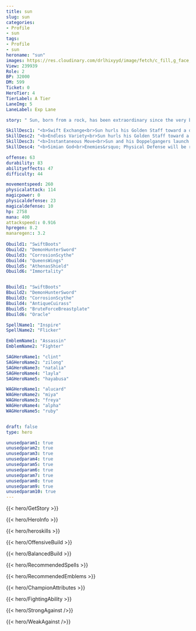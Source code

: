```yaml
---
title: sun
slug: sun
categories: 
- Profile 
- sun
tags: 
- Profile
- sun
heroname: "sun"
images: https://res.cloudinary.com/drlhixyyd/image/fetch/c_fill,g_face,f_auto/https://cdn2-build.mobagenie.my.id/p/images/banner/full/sun.jpg
View: 239939 
Role: 2 
BP: 32000
DM: 599 
Ticket: 0 
HeroTier: 4 
TierLabel: A Tier 
LaneImg: 5
LaneLabel: Exp Lane 

story: " Sun, born from a rock, has been extraordinary since the very beginning. Long ago he was pinned down under a mountain by gods, trapped and unable to move. He watched time changing and watched the world being changed by the time. Although his body was covered by the freezing snow, the yearn for freedom in his heart never melted away. Waiting for the right opportunity to escape, he chanted \'freedom\' repeatedly and finally broke down his imprisonment, laughing as he flew away. Now, Sun has finally arrived at the Land of Dawn where in here, this stone-borned monkey\'s soul can be tied down no more, and will start his own legend again. "

SkillDesc1: "<b>Swift Exchange<br>Sun hurls his Golden Staff toward a designated direction, dealing 200<font color='#D58E1F'>( +40% Total Physical ATK)</font> to enemies along its path. At that point, Sun will create a Doppelganger that has 50% of his attributes and lasts for 5s to confuse the enemies, while he enters stealth and sends his Golden Staff flying before catching it at the destination and reappearing. Hitting an enemy hero on its path will end its flight and make Sun appear."   
SkillDesc2: "<b>Endless Variety<br>Sun hurls his Golden Staff toward a designated direction, dealing 200<font color='#D58E1F'>( +40% Total Physical ATK)</font> <font color='#C53535'>(Physical Damage)</font> to enemies along its path. When his Golden Staff hits heroes or creeps or travels its maximum distance, Sun will create a Doppelganger that enjoys 50% of Sun's attributes and lasts for 5s to attack the enemies. This skill is learned with Swift Exchange and shares its CD."   
SkillDesc3: "<b>Instantaneous Move<br>Sun and his Doppelgangers launch an instantaneous attack against a designated enemy, dealing 250<font color='#D58E1F'>( +60% Total Physical ATK)</font> <font color='#C53535'>(Physical Damage)</font> to the target and enemies behind it."   
SkillDesc4: "<b>Simian God<br>Enemies&rsquo; Physical Defense will be reduced by 4% when they take damage from Sun or his Doppelgangers. Stacks up to 10 times. Each of the Doppelgangers' attacks recovers HP for Sun equal to 50% of their Attack."  

offense: 63 
durability: 83 
abilityeffects: 47 
difficulty: 44 

movementspeed: 260
physicalattack: 114
magicpower: 0
physicaldefense: 23
magicaldefense: 10
hp: 2758
mana: 400
attackspeed:: 0.916
hpregen: 8.2
manaregen:: 3.2
 
Obuild1: "SwiftBoots"  
Obuild2: "DemonHunterSword" 
Obuild3: "CorrosionScythe" 
Obuild4: "QueensWings" 
Obuild5: "AthenasShield" 
Obuild6: "Immortality" 


Bbuild1: "SwiftBoots"  
Bbuild2: "DemonHunterSword" 
Bbuild3: "CorrosionScythe" 
Bbuild4: "AntiqueCuirass" 
Bbuild5: "BruteForceBreastplate" 
Bbuild6: "Oracle" 

SpellName1: "Inspire" 
SpellName2: "Flicker"   

EmblemName1: "Assassin" 
EmblemName2: "Fighter"    

SAGHeroName1: "clint"
SAGHeroName2: "zilong"
SAGHeroName3: "natalia"
SAGHeroName4: "layla"
SAGHeroName5: "hayabusa"

WAGHeroName1: "alucard"
WAGHeroName2: "miya"
WAGHeroName3: "freya"
WAGHeroName4: "alpha"
WAGHeroName5: "ruby"


draft: false
type: hero

unusedparam1: true
unusedparam2: true
unusedparam3: true
unusedparam4: true
unusedparam5: true
unusedparam6: true
unusedparam7: true
unusedparam8: true
unusedparam9: true
unusedparam10: true
---
```



{{< hero/GetStory >}}

{{< hero/HeroInfo >}}
 
{{< hero/heroskills >}}

{{< hero/OffensiveBuild >}} 

{{< hero/BalancedBuild >}}


{{< hero/RecommendedSpells >}}  

{{< hero/RecommendedEmblems >}}   


{{< hero/ChampionAttributes >}}


{{< hero/FightingAbility >}}

{{< hero/StrongAgainst />}}

{{< hero/WeakAgainst />}}
